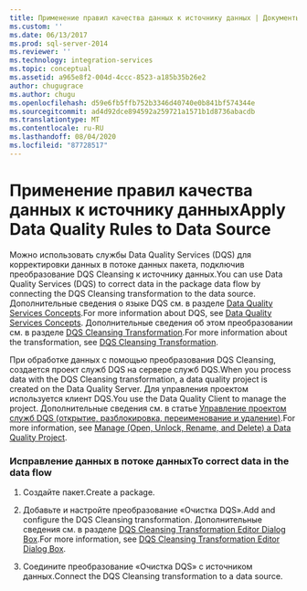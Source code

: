 ```yaml
---
title: Применение правил качества данных к источнику данных | Документы Майкрософт
ms.custom: ''
ms.date: 06/13/2017
ms.prod: sql-server-2014
ms.reviewer: ''
ms.technology: integration-services
ms.topic: conceptual
ms.assetid: a965e8f2-004d-4ccc-8523-a185b35b26e2
author: chugugrace
ms.author: chugu
ms.openlocfilehash: d59e6fb5ffb752b3346d40740e0b841bf574344e
ms.sourcegitcommit: ad4d92dce894592a259721a1571b1d8736abacdb
ms.translationtype: MT
ms.contentlocale: ru-RU
ms.lasthandoff: 08/04/2020
ms.locfileid: "87728517"
---
```

# <a name="apply-data-quality-rules-to-data-source"></a><span data-ttu-id="5c820-102">Применение правил качества данных к источнику данных</span><span class="sxs-lookup"><span data-stu-id="5c820-102">Apply Data Quality Rules to Data Source</span></span>
  <span data-ttu-id="5c820-103">Можно использовать службы Data Quality Services (DQS) для корректировки данных в потоке данных пакета, подключив преобразование DQS Cleansing к источнику данных.</span><span class="sxs-lookup"><span data-stu-id="5c820-103">You can use Data Quality Services (DQS) to correct data in the package data flow by connecting the DQS Cleansing transformation to the data source.</span></span> <span data-ttu-id="5c820-104">Дополнительные сведения о языке DQS см. в разделе [Data Quality Services Concepts](../../../data-quality-services/data-quality-services-concepts.md).</span><span class="sxs-lookup"><span data-stu-id="5c820-104">For more information about DQS, see [Data Quality Services Concepts](../../../data-quality-services/data-quality-services-concepts.md).</span></span> <span data-ttu-id="5c820-105">Дополнительные сведения об этом преобразовании см. в разделе [DQS Cleansing Transformation](dqs-cleansing-transformation.md).</span><span class="sxs-lookup"><span data-stu-id="5c820-105">For more information about the transformation, see [DQS Cleansing Transformation](dqs-cleansing-transformation.md).</span></span>  
  
 <span data-ttu-id="5c820-106">При обработке данных с помощью преобразования DQS Cleansing, создается проект служб DQS на сервере служб DQS.</span><span class="sxs-lookup"><span data-stu-id="5c820-106">When you process data with the DQS Cleansing transformation, a data quality project is created on the Data Quality Server.</span></span> <span data-ttu-id="5c820-107">Для управления проектом используется клиент DQS.</span><span class="sxs-lookup"><span data-stu-id="5c820-107">You use the Data Quality Client to manage the project.</span></span> <span data-ttu-id="5c820-108">Дополнительные сведения см. в статье [Управление проектом служб DQS (открытие, разблокировка, переименование и удаление)](../../../data-quality-services/manage-open-unlock-rename-and-delete-a-data-quality-project.md).</span><span class="sxs-lookup"><span data-stu-id="5c820-108">For more information, see [Manage &#40;Open, Unlock, Rename, and Delete&#41; a Data Quality Project](../../../data-quality-services/manage-open-unlock-rename-and-delete-a-data-quality-project.md).</span></span>  
  
### <a name="to-correct-data-in-the-data-flow"></a><span data-ttu-id="5c820-109">Исправление данных в потоке данных</span><span class="sxs-lookup"><span data-stu-id="5c820-109">To correct data in the data flow</span></span>  
  
1.  <span data-ttu-id="5c820-110">Создайте пакет.</span><span class="sxs-lookup"><span data-stu-id="5c820-110">Create a package.</span></span>  
  
2.  <span data-ttu-id="5c820-111">Добавьте и настройте преобразование «Очистка DQS».</span><span class="sxs-lookup"><span data-stu-id="5c820-111">Add and configure the DQS Cleansing transformation.</span></span> <span data-ttu-id="5c820-112">Дополнительные сведения см. в разделе [DQS Cleansing Transformation Editor Dialog Box](../../dqs-cleansing-transformation-editor-dialog-box.md).</span><span class="sxs-lookup"><span data-stu-id="5c820-112">For more information, see [DQS Cleansing Transformation Editor Dialog Box](../../dqs-cleansing-transformation-editor-dialog-box.md).</span></span>  
  
3.  <span data-ttu-id="5c820-113">Соедините преобразование «Очистка DQS» с источником данных.</span><span class="sxs-lookup"><span data-stu-id="5c820-113">Connect the DQS Cleansing transformation to a data source.</span></span>  
  
  
